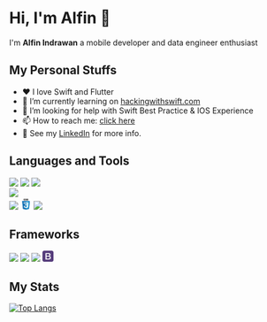 # Hi, I'm Alfin  👋
 I'm **Alfin Indrawan** a mobile developer and data engineer enthusiast  
## My Personal Stuffs
* ❤️ I love Swift and Flutter
* 🔭 I’m currently learning on [hackingwithswift.com](hackingwithswift.com)
* 🤔 I’m looking for help with Swift Best Practice & IOS Experience
* 📫 How to reach me: [click here](mailto:alfinindrawan54@gmail.com)
* 📝 See my [LinkedIn](https://www.linkedin.com/in/alfinindrawan/) for more info.

## Languages and Tools
<code><img height="20" src="https://img.icons8.com/fluency/48/000000/swift.png"></code>
<code><img height="20" src="https://img.icons8.com/color/452/dart.png" ></code>
<code><img height="20" src="https://img.icons8.com/color/48/000000/php.png"> </code>
<code><img height="20" src="https://www.flaticon.com/free-icon/sql-server_2772165?term=sql&related_id=2772165"> </code>
<code><img height="20" src="https://cdn4.iconfinder.com/data/icons/logos-and-brands/512/267_Python_logo-512.png" ></code>
<code><img height="20" src="https://raw.githubusercontent.com/github/explore/80688e429a7d4ef2fca1e82350fe8e3517d3494d/topics/css/css.png"></code>
<code><img height="20" src="https://icon-library.com/images/html5-icon/html5-icon-13.jpg"></code>

## Frameworks
<code><img height="20" src="https://img.icons8.com/color/48/000000/swiftui.png"></code>
<code><img height="20" src="https://img.icons8.com/fluency/48/000000/laravel.png"></code>
<code><img height="20" src="https://img.icons8.com/color/48/000000/flutter.png"></code>
<code><img height="20" src="https://raw.githubusercontent.com/github/explore/80688e429a7d4ef2fca1e82350fe8e3517d3494d/topics/bootstrap/bootstrap.png"></code>

## My Stats
<!-- ![Alfin's GitHub stats](https://github-readme-stats.vercel.app/api?username=alfinindrawan&show_icons=true&theme=radical&count_private=true) -->
[![Top Langs](https://github-readme-stats.vercel.app/api/top-langs/?username=alfinindrawan&layout=compact&hide=Makefile,C,C++,Blade&&theme=dark)](https://github.com/alfinindrawan/github-readme-stats)
